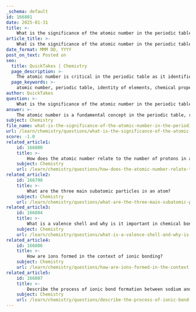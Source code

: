 ```yaml
---
_schema: default
id: 166801
date: 2025-01-31
title: >-
    What is the significance of the atomic number in the periodic table?
article_title: >-
    What is the significance of the atomic number in the periodic table?
date_format: MMM DD, YYYY
post_on_text: Posted on
seo:
  title: QuickTakes | Chemistry
  page_description: >-
    The atomic number is critical in the periodic table as it identifies elements, determines their properties, and organizes them systematically, influencing electron configuration, ion formation, and predicting undiscovered elements.
  page_keywords: >-
    atomic number, periodic table, identity of elements, chemical properties, electron configuration, formation of ions, isotopes, predictive power, element organization, periodic trends
author: QuickTakes
question: >-
    What is the significance of the atomic number in the periodic table?
answer: >-
    The atomic number is a fundamental concept in the periodic table, representing the number of protons in the nucleus of an atom. Here are several key points highlighting its significance:\n\n1. **Identity of Elements**: The atomic number uniquely identifies each chemical element. For example, hydrogen has an atomic number of 1 (one proton), carbon has an atomic number of 6 (six protons), and iron has an atomic number of 26 (twenty-six protons). This unique identification is crucial for distinguishing between different elements.\n\n2. **Position in the Periodic Table**: Elements are arranged in the periodic table in order of increasing atomic number. This organization allows for a systematic understanding of the relationships between different elements. As you move from left to right across a period, the atomic number increases, which also influences the properties of the elements.\n\n3. **Chemical Properties**: The atomic number determines the electron configuration of an atom, particularly the arrangement of electrons in the outermost shell (valence electrons). Elements in the same group (vertical columns) have similar chemical properties because they have the same number of valence electrons, which influences their reactivity and the types of bonds they can form.\n\n4. **Formation of Ions**: The atomic number also plays a role in the formation of ions. Atoms can gain or lose electrons to achieve a stable electron configuration, resulting in positively charged ions (cations) or negatively charged ions (anions). The number of protons (atomic number) affects the attraction between the nucleus and the electrons, influencing how easily an atom can lose or gain electrons.\n\n5. **Isotopes**: While the atomic number defines the element, the number of neutrons can vary, leading to different isotopes of the same element. Isotopes have the same atomic number but different mass numbers due to the varying number of neutrons. This is important in fields such as nuclear chemistry and medicine.\n\n6. **Predictive Power**: The arrangement of elements by atomic number allows scientists to predict the existence and properties of undiscovered elements. The periodic trends observed, such as electronegativity, atomic radius, and ionization energy, are all influenced by the atomic number.\n\nIn summary, the atomic number is crucial for understanding the identity, properties, and behavior of elements in chemistry. It serves as the foundation for the organization of the periodic table and provides insights into the chemical relationships between different elements.
subject: Chemistry
file_name: what-is-the-significance-of-the-atomic-number-in-the-periodic-table.md
url: /learn/chemistry/questions/what-is-the-significance-of-the-atomic-number-in-the-periodic-table
score: -1.0
related_article1:
    id: 166800
    title: >-
        How does the atomic number relate to the number of protons in an atom?
    subject: Chemistry
    url: /learn/chemistry/questions/how-does-the-atomic-number-relate-to-the-number-of-protons-in-an-atom
related_article2:
    id: 166798
    title: >-
        What are the three main subatomic particles in an atom?
    subject: Chemistry
    url: /learn/chemistry/questions/what-are-the-three-main-subatomic-particles-in-an-atom
related_article3:
    id: 166804
    title: >-
        What is a valence shell and why is it important in chemical bonding?
    subject: Chemistry
    url: /learn/chemistry/questions/what-is-a-valence-shell-and-why-is-it-important-in-chemical-bonding
related_article4:
    id: 166806
    title: >-
        How are ions formed in the context of ionic bonding?
    subject: Chemistry
    url: /learn/chemistry/questions/how-are-ions-formed-in-the-context-of-ionic-bonding
related_article5:
    id: 166807
    title: >-
        Describe the process of ionic bond formation between sodium and chlorine.
    subject: Chemistry
    url: /learn/chemistry/questions/describe-the-process-of-ionic-bond-formation-between-sodium-and-chlorine
---
```


&nbsp;